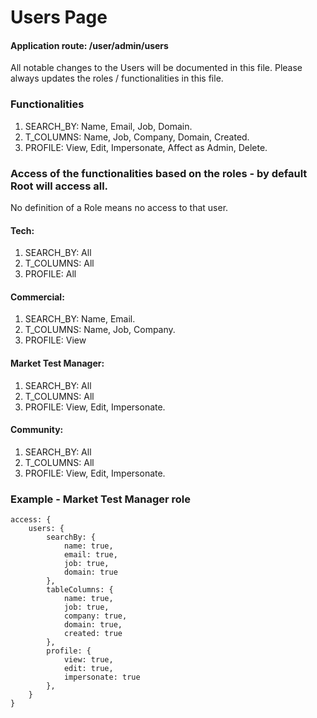 # Users Page

#### Application route: /user/admin/users

All notable changes to the Users will be documented in this file. 
Please always updates the roles / functionalities in this file. 

### Functionalities

1. SEARCH_BY: Name, Email, Job, Domain.
2. T_COLUMNS: Name, Job, Company, Domain, Created.   
3. PROFILE: View, Edit, Impersonate, Affect as Admin, Delete. 

### Access of the functionalities based on the roles - by default Root will access all.

No definition of a Role means no access to that user.

#### Tech:

1. SEARCH_BY: All
2. T_COLUMNS: All
3. PROFILE: All

#### Commercial:

1. SEARCH_BY: Name, Email.
2. T_COLUMNS: Name, Job, Company.
3. PROFILE: View

#### Market Test Manager:

1. SEARCH_BY: All
2. T_COLUMNS: All
3. PROFILE: View, Edit, Impersonate.

#### Community:

1. SEARCH_BY: All
2. T_COLUMNS: All
3. PROFILE: View, Edit, Impersonate.

### Example - Market Test Manager role

```
access: { 
    users: { 
        searchBy: { 
            name: true, 
            email: true, 
            job: true, 
            domain: true
        }, 
        tableColumns: { 
            name: true, 
            job: true, 
            company: true, 
            domain: true, 
            created: true 
        }, 
        profile: { 
            view: true, 
            edit: true, 
            impersonate: true
        },
    } 
}

```

